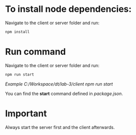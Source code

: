 # To install node dependencies:

Navigate to the client or server folder and run:  

```bash
npm install
```



# Run command

Navigate to the client or server folder and run:  

```bash
npm run start
```

*Example C:/Workspace/dt/lab-3/client npm run start*

You can find the __start__ command defined in *package.json*.

# Important

Always start the server first and the client afterwards.
